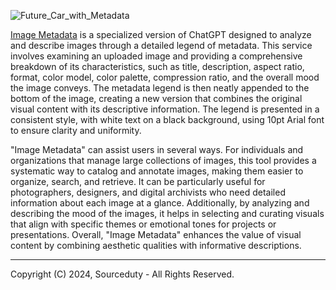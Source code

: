 ![Future_Car_with_Metadata](https://github.com/sourceduty/Image_Metadata/assets/123030236/0ae7474e-cf0e-4626-97a3-692171c54781)

[Image Metadata](https://chatgpt.com/g/g-jxMVMIhnr-image-metadata) is a specialized version of ChatGPT designed to analyze and describe images through a detailed legend of metadata. This service involves examining an uploaded image and providing a comprehensive breakdown of its characteristics, such as title, description, aspect ratio, format, color model, color palette, compression ratio, and the overall mood the image conveys. The metadata legend is then neatly appended to the bottom of the image, creating a new version that combines the original visual content with its descriptive information. The legend is presented in a consistent style, with white text on a black background, using 10pt Arial font to ensure clarity and uniformity.

"Image Metadata" can assist users in several ways. For individuals and organizations that manage large collections of images, this tool provides a systematic way to catalog and annotate images, making them easier to organize, search, and retrieve. It can be particularly useful for photographers, designers, and digital archivists who need detailed information about each image at a glance. Additionally, by analyzing and describing the mood of the images, it helps in selecting and curating visuals that align with specific themes or emotional tones for projects or presentations. Overall, "Image Metadata" enhances the value of visual content by combining aesthetic qualities with informative descriptions.

***
Copyright (C) 2024, Sourceduty - All Rights Reserved.
